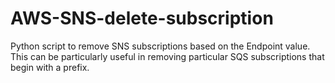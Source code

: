 # AWS-SNS-delete-subscription 

Python script to remove SNS subscriptions based on the Endpoint value. This can be particularly useful in removing particular SQS subscriptions that begin with a prefix.
